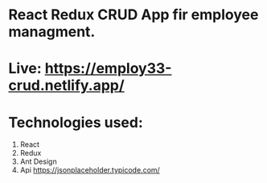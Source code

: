 # React Redux CRUD App fir employee managment.

# Live: https://employ33-crud.netlify.app/

# Technologies used:
1. React
2. Redux
3. Ant Design
4. Api https://jsonplaceholder.typicode.com/
